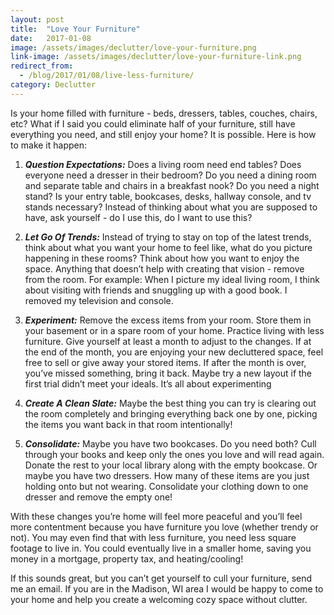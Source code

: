 ```yaml
---
layout: post
title:  "Love Your Furniture"
date:   2017-01-08
image: /assets/images/declutter/love-your-furniture.png
link-image: /assets/images/declutter/love-your-furniture-link.png
redirect_from:
  - /blog/2017/01/08/live-less-furniture/
category: Declutter
---
```


Is your home filled with furniture - beds, dressers, tables, couches, chairs, etc? What if I said you could eliminate half of your furniture, still have everything you need, and still enjoy your home? It is possible. Here is how to make it happen:

1. ___Question Expectations:___ Does a living room need end tables? Does everyone need a dresser in their bedroom? Do you need a dining room and separate table and chairs in a breakfast nook? Do you need a night stand? Is your entry table, bookcases, desks, hallway console, and tv stands necessary? Instead of thinking about what you are supposed to have, ask yourself - do I use this, do I want to use this?

2. ___Let Go Of Trends:___ Instead of trying to stay on top of the latest trends, think about what you want your home to feel like, what do you picture happening in these rooms? Think about how you want to enjoy the space. Anything that doesn’t help with creating that vision - remove from the room. For example: When I picture my ideal living room, I think about visiting with friends and snuggling up with a good book. I removed my television and console.

3. ___Experiment:___  Remove the excess items from your room. Store them in your basement or in a spare room of your home. Practice living with less furniture. Give yourself at least a month to adjust to the changes. If at the end of the month, you are enjoying your new decluttered space, feel free to sell or give away your stored items. If after the month is over, you’ve missed something, bring it back. Maybe try a new layout if the first trial didn’t meet your ideals. It’s all about experimenting

4. ___Create A Clean Slate:___ Maybe the best thing you can try is clearing out the room completely and bringing everything back one by one, picking the items you want back in that room intentionally!

5. ___Consolidate:___ Maybe you have two bookcases. Do you need both? Cull through your books and keep only the ones you love and will read again. Donate the rest to your local library along with the empty bookcase. Or maybe you have two dressers. How many of these items are you just holding onto but not wearing. Consolidate your clothing down to one dresser and remove the empty one!

With these changes you’re home will feel more peaceful and you’ll feel more contentment because you have furniture you love (whether trendy or not). You may even find that with less furniture, you need less square footage to live in. You could eventually live in a smaller home, saving you money in a mortgage, property tax, and heating/cooling!

<p class="call-to-action">If this sounds great, but you can’t get yourself to cull your furniture, send me an email. If you are in the Madison, WI area I would be happy to come to your home and help you create a welcoming cozy space without clutter.</p>
